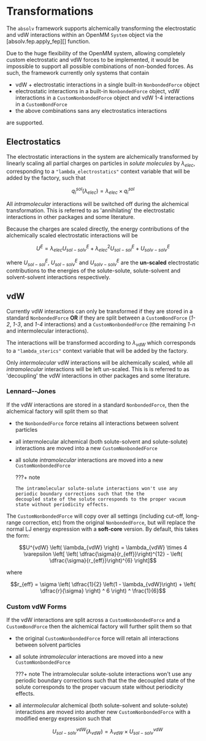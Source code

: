 # Transformations

The `absolv` framework supports alchemically transforming the electrostatic and vdW interactions within an OpenMM
`System` object via the [absolv.fep.apply_fep][] function.

Due to the huge flexibility of the OpenMM system, allowing completely custom electrostatic and vdW forces to be
implemented, it would be impossible to support all possible combinations of non-bonded forces. As such, the framework
currently only systems that contain

-   vdW + electrostatic interactions in a single built-in `NonbondedForce` object
-   electrostatic interactions in a built-in `NonbondedForce` object, vdW interactions in a `CustomNonbondedForce`
    object and vdW 1-4 interactions in a `CustomBondForce`
-   the above combinations sans any electrostatics interactions

are supported.

## Electrostatics

The electrostatic interactions in the system are alchemically transformed by linearly scaling all partial charges on
particles in *solute molecules* by $\lambda_{elec}$, corresponding to a `"lambda_electrostatics"` context variable that
will be added by the factory, such that

$$q^{sol}_i \left(\lambda_{elec}\right) = \lambda_{elec} \times q^{sol}_i$$

All *intramolecular* interactions will be switched off during the alchemical transformation. This is referred to as
'annihilating' the electrostatic interactions in other packages and some literature.

Because the charges are scaled directly, the energy contributions of the alchemically scaled electrostatic interactions
will be

$$U^E = \lambda_{elec} U^E_{sol-solv} + \lambda_{elec}^2 U^E_{sol-sol} + U^E_{solv-solv}$$

where $U^E_{sol-sol}$, $U^E_{sol-solv}$ and $U^E_{solv-solv}$ are the **un-scaled** electrostatic contributions to the
energies of the solute-solute, solute-solvent and solvent-solvent interactions respectively.

## vdW

Currently vdW interactions can only be transformed if they are stored in a standard `NonbondedForce` **OR** if they are
split between a `CustomBondForce` (*1-2*, *1-3*, and *1-4* interactions) and a `CustomNonbondedForce` (the remaining
*1-n* and intermolecular interactions).

The interactions will be transformed according to $\lambda_{vdW}$ which corresponds to a `"lambda_sterics"` context
variable that will be added by the factory.

Only *intermolecular* vdW interactions will be alchemically scaled, while all *intramolecular* interactions will be left
un-scaled. This is is referred to as 'decoupling' the vdW interactions in other packages and some literature.

### Lennard\--Jones

If the vdW interactions are stored in a standard `NonbondedForce`, then the alchemical factory will split them so that

-   the `NonbondedForce` force retains all interactions between solvent particles

-   all intermolecular alchemical (both solute-solvent and solute-solute) interactions are moved into a new
    `CustomNonbondedForce`

-   all solute *intramolecular* interactions are moved into a new `CustomNonbondedForce`

    ???+ note

        The intramolecular solute-solute interactions won't use any periodic boundary corrections such that the the
        decoupled state of the solute corresponds to the proper vacuum state without periodicity effects.

The `CustomNonbondedForce` will copy over all settings (including cut-off, long-range correction, etc) from the original
`NonbondedForce`, but will replace the normal LJ energy expression with a **soft-core** version. By default, this takes
the form:

$$U^{vdW} \left( \lambda_{vdW} \right) = \lambda_{vdW} \times 4 \varepsilon \left[ \left( \dfrac{\sigma}{r_{eff}}\right)^{12} - \left( \dfrac{\sigma}{r_{eff}}\right)^{6} \right]$$

where

$$r_{eff} = \sigma \left( \dfrac{1}{2} \left(1 - \lambda_{vdW}\right) + \left( \dfrac{r}{\sigma} \right) ^ 6 \right) ^ \frac{1}{6}$$

### Custom vdW Forms

If the vdW interactions are split across a `CustomNonbondedForce` and a `CustomBondForce` then the alchemical factory
will further split them so that

-   the original `CustomNonbondedForce` force will retain all interactions between solvent particles

-   all solute *intramolecular* interactions are moved into a new `CustomNonbondedForce`

    ???+ note
        The intramolecular solute-solute interactions won't use any periodic boundary corrections such that the the
        decoupled state of the solute corresponds to the proper vacuum state without periodicity effects.

-   all *intermolecular* alchemical (both solute-solvent and solute-solute) interactions are moved into another new
    `CustomNonbondedForce` with a modified energy expression such that

    $$U^{vdW}_{sol-solv} \left( \lambda_{vdW} \right) = \lambda_{vdW} \times U^{vdW}_{sol-solv}$$
